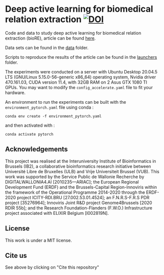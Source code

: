 # Deep active learning for biomedical relation extraction [![DOI](https://zenodo.org/badge/DOI/10.5281/zenodo.7836963.svg)](https://doi.org/10.5281/zenodo.7836963)

Code and data to study deep active learning for biomedical relation extraction (bioRE), article can be found [here](https://journals.plos.org/plosone/article?id=10.1371/journal.pone.0292356).

Data sets can be found in the [data](/data/) folder.

Scripts to reproduce the results of the article can be found in the [launchers](/launchers/) folder.

The experiments were conducted on a server with Ubuntu Desktop 20.04.5 LTS (GNU/Linux 5.15.0-56-generic x86_64) operating system, Nvidia driver 470.161.03, CUDA version 11.4, with 32GB RAM on 2 Asus GTX 1080 TI GPUs. You may want to modify the `config_accelerate.yaml` file to fit your hardware.

An environment to run the experiments can be built with the `environment_pytorch.yaml` file using conda :
````
conda env create -f environment_pytorch.yaml
````
and then activated with :
````
conda activate pytorch
````

## Acknowledgements

This project was realised at the Interuniversity Institute of Bioinformatics in Brussels (IB2), a collaborative bioinformatics research initiative between Université Libre de Bruxelles (ULB) and Vrije Universiteit Brussel (VUB). This work was supported by the Service Public de Wallonie Recherche by DIGITALWALLONIA4.AI [2010235—ARIAC]; the European Regional Development Fund (ERDF) and the Brussels-Capital Region-Innoviris within the framework of the Operational Programme 2014-2020 through the ERDF-2020 project ICITY-RDI.BRU [27.002.53.01.4524]; an F.N.R.S-F.R.S PDR project [35276964]; Innoviris Joint R\&D project Genome4Brussels [2020 RDIR 55b]; and the Research Foundation-Flanders (F.W.O.) Infrastructure project associated with ELIXIR Belgium [I002819N].

## License

This work is under a MIT license.

## Cite us

See above by clicking on "Cite this repository"
